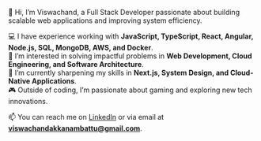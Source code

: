 👋 Hi, I’m Viswachand, a Full Stack Developer passionate about building scalable web applications and improving system efficiency.  

💻 I have experience working with **JavaScript, TypeScript, React, Angular, Node.js, SQL, MongoDB, AWS, and Docker**.  
🚀 I’m interested in solving impactful problems in **Web Development, Cloud Engineering, and Software Architecture**.  
🌱 I’m currently sharpening my skills in **Next.js, System Design, and Cloud-Native Applications**.  
🎮 Outside of coding, I’m passionate about gaming and exploring new tech innovations.  

📫 You can reach me on [LinkedIn](www.linkedin.com/in/viswachandakkanambattu) or via email at **viswachandakkanambattu@gmail.com**.
